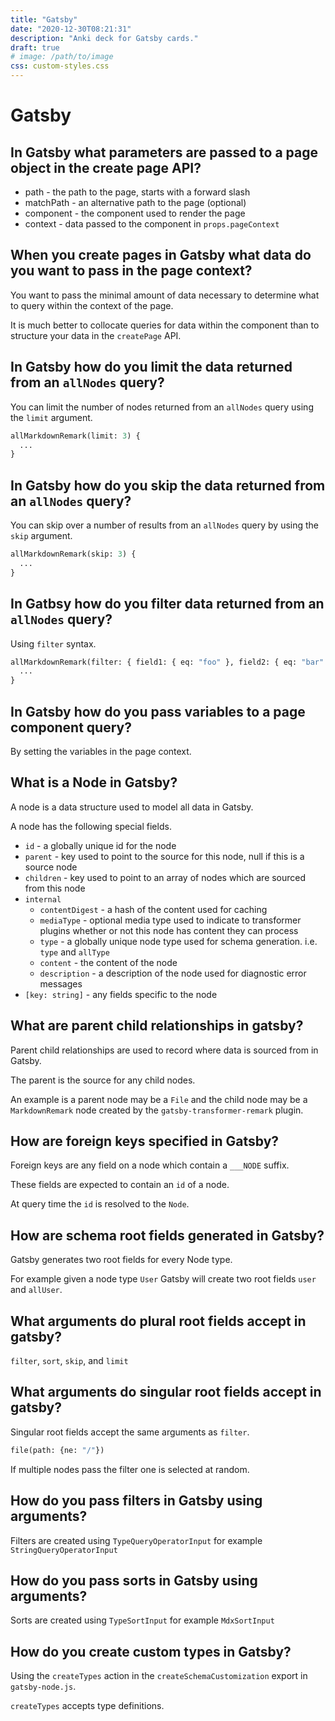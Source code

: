 ```yaml
---
title: "Gatsby"
date: "2020-12-30T08:21:31"
description: "Anki deck for Gatsby cards."
draft: true
# image: /path/to/image
css: custom-styles.css
---
```


# Gatsby

## In Gatsby what parameters are passed to a page object in the create page API?

- path - the path to the page, starts with a forward slash
- matchPath - an alternative path to the page (optional)
- component - the component used to render the page
- context - data passed to the component in `props.pageContext`

## When you create pages in Gatsby what data do you want to pass in the page context?

You want to pass the minimal amount of data necessary to determine what to query within the context of the page.

It is much better to collocate queries for data within the component than to structure your data in the `createPage` API.

## In Gatsby how do you limit the data returned from an `allNodes` query?

You can limit the number of nodes returned from an `allNodes` query using the `limit` argument.

```graphql
allMarkdownRemark(limit: 3) {
  ...
}
```

## In Gatsby how do you skip the data returned from an `allNodes` query?

You can skip over a number of results from an `allNodes` query by using the `skip` argument.

```graphql
allMarkdownRemark(skip: 3) {
  ...
}
```

## In Gatbsy how do you filter data returned from an `allNodes` query?

Using `filter` syntax.

```graphql
allMarkdownRemark(filter: { field1: { eq: "foo" }, field2: { eq: "bar" } }) {
  ...
}
```

<!-- ## In Gatsby what operators are supported by filter?

-   `eq`: short for **equal**, must match the given data exactly
-   `ne`: short for **not equal**, must be different from the given data
-   `regex`: short for **regular expression**, must match the given pattern. Note that backslashes need to be escaped *twice*, so `/\w+/` needs to be written as `"/\\\\w+/"`.
-   `glob`: short for **global**, allows to use wildcard `*` which acts as a placeholder for any non-empty string
-   `in`: short for **in array**, must be an element of the array
-   `nin`: short for **not in array**, must NOT be an element of the array
-   `gt`: short for **greater than**, must be greater than given value
-   `gte`: short for **greater than or equal**, must be greater than or equal to given value
-   `lt`: short for **less than**, must be less than given value
-   `lte`: short for **less than or equal**, must be less than or equal to given value
-   `elemMatch`: short for **element match**, this indicates that the field you are filtering will return an array of elements, on which you can apply a filter using the previous operators -->

## In Gatsby how do you pass variables to a page component query?

By setting the variables in the page context.

## What is a Node in Gatsby?

<!-- TODO(lukemurray): see https://www.gatsbyjs.com/docs/reference/config-files/actions/#createNode for better documentation -->

A node is a data structure used to model all data in Gatsby.

A node has the following special fields.

- `id` - a globally unique id for the node
- `parent` - key used to point to the source for this node, null if this is a source node
- `children` - key used to point to an array of nodes which are sourced from this node
- `internal`
  - `contentDigest` - a hash of the content used for caching
  - `mediaType` - optional media type used to indicate to transformer plugins whether or not this node has content they can process
  - `type` - a globally unique node type used for schema generation. i.e. `type` and `allType`
  - `content` - the content of the node
  - `description` - a description of the node used for diagnostic error messages
- `[key: string]` - any fields specific to the node

## What are parent child relationships in gatsby?

Parent child relationships are used to record where data is sourced from in Gatsby.

The parent is the source for any child nodes.

An example is a parent node may be a `File` and the child node may be a `MarkdownRemark` node created by the `gatsby-transformer-remark` plugin.

## How are foreign keys specified in Gatsby?

Foreign keys are any field on a node which contain a `___NODE` suffix.

These fields are expected to contain an `id` of a node.

At query time the `id` is resolved to the `Node`.

## How are schema root fields generated in Gatsby?

Gatsby generates two root fields for every Node type.

For example given a node type `User` Gatsby will create two root fields `user` and `allUser`.

## What arguments do plural root fields accept in gatsby?

`filter`, `sort`, `skip`, and `limit`

## What arguments do singular root fields accept in gatsby?

Singular root fields accept the same arguments as `filter`.

```graphql
file(path: {ne: "/"})
```

If multiple nodes pass the filter one is selected at random.

## How do you pass filters in Gatsby using arguments?

Filters are created using `TypeQueryOperatorInput` for example `StringQueryOperatorInput`


## How do you pass sorts in Gatsby using arguments?

Sorts are created using `TypeSortInput` for example `MdxSortInput`


## How do you create custom types in Gatsby?

Using the `createTypes` action in the `createSchemaCustomization` export in `gatsby-node.js`.

`createTypes` accepts type definitions.

<!-- TODO(lukemurray): continue from https://www.gatsbyjs.com/docs/reference/graphql-data-layer/schema-customization/ -->